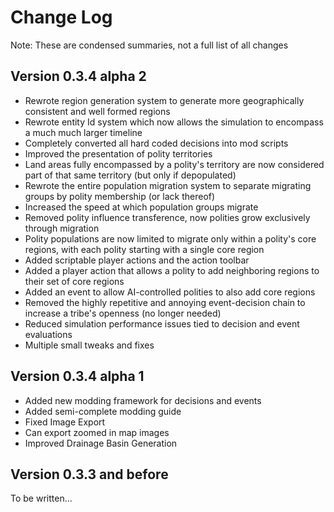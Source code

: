 # Change Log

Note: These are condensed summaries, not a full list of all changes

## Version 0.3.4 alpha 2

- Rewrote region generation system to generate more geographically consistent and well formed regions
- Rewrote entity Id system which now allows the simulation to encompass a much much larger timeline
- Completely converted all hard coded decisions into mod scripts
- Improved the presentation of polity territories
- Land areas fully encompassed by a polity's territory are now considered part of that same territory (but only if depopulated)
- Rewrote the entire population migration system to separate migrating groups by polity membership (or lack thereof)
- Increased the speed at which population groups migrate
- Removed polity influence transference, now polities grow exclusively through migration
- Polity populations are now limited to migrate only within a polity's core regions, with each polity starting with a single core region
- Added scriptable player actions and the action toolbar
- Added a player action that allows a polity to add neighboring regions to their set of core regions
- Added an event to allow AI-controlled polities to also add core regions
- Removed the highly repetitive and annoying event-decision chain to increase a tribe's openness (no longer needed)
- Reduced simulation performance issues tied to decision and event evaluations
- Multiple small tweaks and fixes

## Version 0.3.4 alpha 1

- Added new modding framework for decisions and events
- Added semi-complete modding guide
- Fixed Image Export
- Can export zoomed in map images
- Improved Drainage Basin Generation

## Version 0.3.3 and before

To be written...
